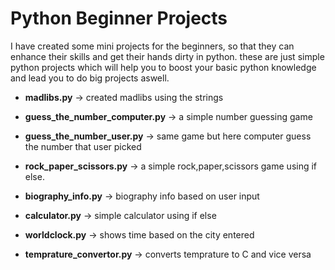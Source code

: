 # Python Beginner Projects
 I have created some mini projects for the beginners, so that they can enhance their skills and get their hands dirty in python. these are just simple python projects which will help you to boost your basic python knowledge and lead you to do big projects aswell.

- **madlibs.py** -> created madlibs using the strings

- **guess_the_number_computer.py** -> a simple number guessing game

- **guess_the_number_user.py** -> same game but here computer guess the number that user picked

- **rock_paper_scissors.py** -> a simple rock,paper,scissors game using if else.

- **biography_info.py** ->  biography info based on user input 

- **calculator.py** -> simple calculator using if else

- **worldclock.py** -> shows time based on the city entered

- **temprature_convertor.py** -> converts temprature to C and vice versa


